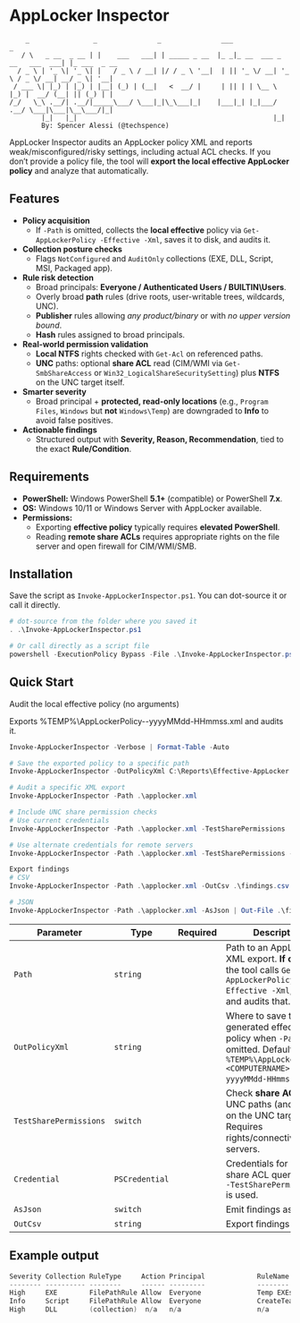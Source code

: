 # AppLocker Inspector

```
    _                _               _               ___                           _             
   / \   _ __  _ __ | |    ___   ___| | _____ _ __  |_ _|_ __  ___ _ __   ___  ___| |_ ___  _ __ 
  / _ \ | '_ \| '_ \| |   / _ \ / __| |/ / _ \ '__|  | || '_ \/ __| '_ \ / _ \/ __| __/ _ \| '__|
 / ___ \| |_) | |_) | |__| (_) | (__|   <  __/ |     | || | | \__ \ |_) |  __/ (__| || (_) | |   
/_/   \_\ .__/| .__/|_____\___/ \___|_|\_\___|_|    |___|_| |_|___/ .__/ \___|\___|\__\___/|_|   
        |_|   |_|                                                 |_|                            
		By: Spencer Alessi (@techspence)
```

AppLocker Inspector audits an AppLocker policy XML and reports weak/misconfigured/risky settings, including actual ACL checks. If you don’t provide a policy file, the tool will **export the local effective AppLocker policy** and analyze that automatically.



## Features

- **Policy acquisition**
  - If `-Path` is omitted, collects the **local effective** policy via `Get-AppLockerPolicy -Effective -Xml`, saves it to disk, and audits it.
- **Collection posture checks**
  - Flags `NotConfigured` and `AuditOnly` collections (EXE, DLL, Script, MSI, Packaged app).
- **Rule risk detection**
  - Broad principals: **Everyone / Authenticated Users / BUILTIN\Users**.
  - Overly broad **path** rules (drive roots, user-writable trees, wildcards, UNC).
  - **Publisher** rules allowing *any product/binary* or with *no upper version bound*.
  - **Hash** rules assigned to broad principals.
- **Real-world permission validation**
  - **Local NTFS** rights checked with `Get-Acl` on referenced paths.
  - **UNC** paths: optional **share ACL** read (CIM/WMI via `Get-SmbShareAccess` or `Win32_LogicalShareSecuritySetting`) plus **NTFS** on the UNC target itself.
- **Smarter severity**
  - Broad principal + **protected, read-only locations** (e.g., `Program Files`, `Windows` but **not** `Windows\Temp`) are downgraded to **Info** to avoid false positives.
- **Actionable findings**
  - Structured output with **Severity, Reason, Recommendation**, tied to the exact **Rule/Condition**.



## Requirements

- **PowerShell:** Windows PowerShell **5.1+** (compatible) or PowerShell **7.x**.
- **OS:** Windows 10/11 or Windows Server with AppLocker available.
- **Permissions:**
  - Exporting **effective policy** typically requires **elevated PowerShell**.
  - Reading **remote share ACLs** requires appropriate rights on the file server and open firewall for CIM/WMI/SMB.



## Installation

Save the script as `Invoke-AppLockerInspector.ps1`. You can dot-source it or call it directly.

```powershell
# dot-source from the folder where you saved it
. .\Invoke-AppLockerInspector.ps1

# Or call directly as a script file
powershell -ExecutionPolicy Bypass -File .\Invoke-AppLockerInspector.ps1
```

## Quick Start
Audit the local effective policy (no arguments)

Exports %TEMP%\AppLockerPolicy-<COMPUTERNAME>-yyyyMMdd-HHmmss.xml and audits it.

```powershell
Invoke-AppLockerInspector -Verbose | Format-Table -Auto

# Save the exported policy to a specific path
Invoke-AppLockerInspector -OutPolicyXml C:\Reports\Effective-AppLocker.xml -Verbose

# Audit a specific XML export
Invoke-AppLockerInspector -Path .\applocker.xml

# Include UNC share permission checks
# Use current credentials
Invoke-AppLockerInspector -Path .\applocker.xml -TestSharePermissions

# Use alternate credentials for remote servers
Invoke-AppLockerInspector -Path .\applocker.xml -TestSharePermissions -Credential (Get-Credential)

Export findings
# CSV
Invoke-AppLockerInspector -Path .\applocker.xml -OutCsv .\findings.csv

# JSON
Invoke-AppLockerInspector -Path .\applocker.xml -AsJson | Out-File .\findings.json -Encoding utf8
```

| Parameter              | Type           | Required | Description                                                                                                                                 |
| ---------------------- | -------------- | -------- | ------------------------------------------------------------------------------------------------------------------------------------------- |
| `Path`                 | `string`       |          | Path to an AppLocker XML export. **If omitted**, the tool calls `Get-AppLockerPolicy -Effective -Xml`, saves it, and audits that.           |
| `OutPolicyXml`         | `string`       |          | Where to save the generated effective policy when `-Path` is omitted. Default: `%TEMP%\AppLockerPolicy-<COMPUTERNAME>-yyyyMMdd-HHmmss.xml`. |
| `TestSharePermissions` | `switch`       |          | Check **share ACLs** for UNC paths (and **NTFS** on the UNC target). Requires rights/connectivity to file servers.                          |
| `Credential`           | `PSCredential` |          | Credentials for remote share ACL queries when `-TestSharePermissions` is used.                                                              |
| `AsJson`               | `switch`       |          | Emit findings as JSON.                                                                                                                      |
| `OutCsv`               | `string`       |          | Export findings to CSV.                                                                                                                     |

## Example output

```PowerShell
Severity Collection RuleType     Action Principal             RuleName                      ConditionType Condition                                   Reason                                                     Recommendation
-------- ---------- --------     ------ ---------             --------                      ------------- ---------                                   ------                                                     --------------
High     EXE        FilePathRule Allow  Everyone              Temp EXEs                     Path          C:\Temp\*.exe                                Temp folders are user-writable; Principal is broad…        Avoid user-writable paths; replace with Publisher/Hash…
Info     Script     FilePathRule Allow  Everyone              CreateTeamsFirewallRule.ps1   Path          C:\Program Files\Acme\Scripts\Create…        Broad principal allowed, but target is protected & RO…    No change needed; consider Publisher/Hash for defense…
High     DLL        (collection)  n/a   n/a                   n/a                           n/a           n/a                                         Collection 'DLL' is NotConfigured → default allow…       Set EnforcementMode='Enabled' (or 'AuditOnly' during…
```